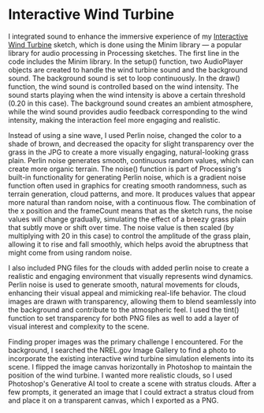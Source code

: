 # Interactive Wind Turbine
I integrated sound to enhance the immersive experience of my [Interactive Wind Turbine](https://www.youtube.com/watch?v=Kt3YLawaaRM) sketch, which is done using the Minim library — a popular library for audio processing in Processing sketches. The first line in the code includes the Minim library. In the setup() function, two AudioPlayer objects are created to handle the wind turbine sound and the background sound. The background sound is set to loop continuously. In the draw() function, the wind sound is controlled based on the wind intensity. The sound starts playing when the wind intensity is above a certain threshold (0.20 in this case). The background sound creates an ambient atmosphere, while the wind sound provides audio feedback corresponding to the wind intensity, making the interaction feel more engaging and realistic.

Instead of using a sine wave, I used Perlin noise, changed the color to a shade of brown, and decreased the opacity for slight transparency over the grass in the JPG to create a more visually engaging, natural-looking grass plain. Perlin noise generates smooth, continuous random values, which can create more organic terrain. The noise() function is part of Processing's built-in functionality for generating Perlin noise, which is a gradient noise function often used in graphics for creating smooth randomness, such as terrain generation, cloud patterns, and more. It produces values that appear more natural than random noise, with a continuous flow. The combination of the x position and the frameCount means that as the sketch runs, the noise values will change gradually, simulating the effect of a breezy grass plain that subtly move or shift over time. The noise value is then scaled (by multiplying with 20 in this case) to control the amplitude of the grass plain, allowing it to rise and fall smoothly, which helps avoid the abruptness that might come from using random noise.

I also included PNG files for the clouds with added perlin noise to create a realistic and engaging environment that visually represents wind dynamics. Perlin noise is used to generate smooth, natural movements for clouds, enhancing their visual appeal and mimicking real-life behavior. The cloud images are drawn with transparency, allowing them to blend seamlessly into the background and contribute to the atmospheric feel. I used the tint() function to set transparency for both PNG files as well to add a layer of visual interest and complexity to the scene.

Finding proper images was the primary challenge I encountered. For the background, I searched the NREL.gov Image Gallery to find a photo to incorporate the existing interactive wind turbine simulation elements into its scene. I flipped the image canvas horizontally in Photoshop to maintain the position of the wind turbine. I wanted more realistic clouds, so I used Photoshop's Generative AI tool to create a scene with stratus clouds. After a few prompts, it generated an image that I could extract a stratus cloud from and place it on a transparent canvas, which I exported as a PNG. 
